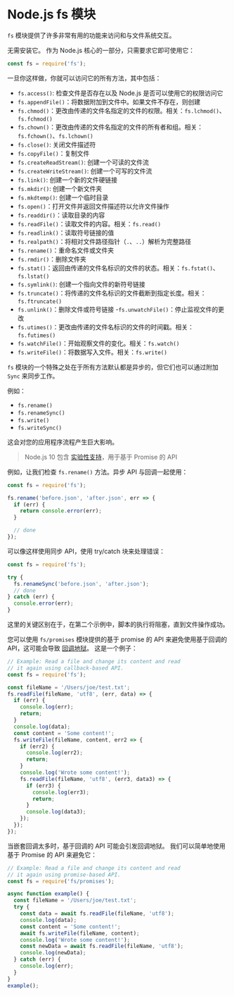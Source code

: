 # Node.js fs 模块

`fs` 模块提供了许多非常有用的功能来访问和与文件系统交互。

无需安装它。 作为 Node.js 核心的一部分，只需要求它即可使用它：

```js
const fs = require('fs');
```

一旦你这样做，你就可以访问它的所有方法，其中包括：

- `fs.access()`: 检查文件是否存在以及 Node.js 是否可以使用它的权限访问它
- `fs.appendFile()`：将数据附加到文件中。如果文件不存在，则创建
- `fs.chmod()`：更改由传递的文件名指定的文件的权限。相关：`fs.lchmod()`、`fs.fchmod()`
- `fs.chown()`：更改由传递的文件名指定的文件的所有者和组。相关：`fs.fchown()`、`fs.lchown()`
- `fs.close()`: 关闭文件描述符
- `fs.copyFile()`：复制文件
- `fs.createReadStream()`: 创建一个可读的文件流
- `fs.createWriteStream()`: 创建一个可写的文件流
- `fs.link()`: 创建一个新的文件硬链接
- `fs.mkdir()`: 创建一个新文件夹
- `fs.mkdtemp()`: 创建一个临时目录
- `fs.open()`：打开文件并返回文件描述符以允许文件操作
- `fs.readdir()`：读取目录的内容
- `fs.readFile()`：读取文件的内容。相关：`fs.read()`
- `fs.readlink()`：读取符号链接的值
- `fs.realpath()`：将相对文件路径指针（`.`、`..`）解析为完整路径
- `fs.rename()`：重命名文件或文件夹
- `fs.rmdir()`：删除文件夹
- `fs.stat()`：返回由传递的文件名标识的文件的状态。相关：`fs.fstat()`、`fs.lstat()`
- `fs.symlink()`: 创建一个指向文件的新符号链接
- `fs.truncate()`：将传递的文件名标识的文件截断到指定长度。相关：`fs.ftruncate()`
- `fs.unlink()`：删除文件或符号链接
-`fs.unwatchFile()`：停止监视文件的更改
- `fs.utimes()`：更改由传递的文件名标识的文件的时间戳。相关：`fs.futimes()`
- `fs.watchFile()`：开始观察文件的变化。相关：`fs.watch()`
- `fs.writeFile()`：将数据写入文件。相关：`fs.write()`

`fs` 模块的一个特殊之处在于所有方法默认都是异步的，但它们也可以通过附加 `Sync` 来同步工作。

例如：

- `fs.rename()`
- `fs.renameSync()`
- `fs.write()`
- `fs.writeSync()`

这会对您的应用程序流程产生巨大影响。

> Node.js 10 包含 [实验性支持](https://nodejs.org/api/fs.html#fs_fs_promises_api)，用于基于 Promise 的 API

例如，让我们检查 `fs.rename()` 方法。异步 API 与回调一起使用：

```js
const fs = require('fs');

fs.rename('before.json', 'after.json', err => {
  if (err) {
    return console.error(err);
  }

  // done
});
```

可以像这样使用同步 API，使用 try/catch 块来处理错误：

```js
const fs = require('fs');

try {
  fs.renameSync('before.json', 'after.json');
  // done
} catch (err) {
  console.error(err);
}
```

这里的关键区别在于，在第二个示例中，脚本的执行将阻塞，直到文件操作成功。

您可以使用 `fs/promises` 模块提供的基于 promise 的 API 来避免使用基于回调的 API，这可能会导致 [回调地狱](http://callbackhell.com/)。 这是一个例子：

```js
// Example: Read a file and change its content and read
// it again using callback-based API.
const fs = require('fs');

const fileName = '/Users/joe/test.txt';
fs.readFile(fileName, 'utf8', (err, data) => {
  if (err) {
    console.log(err);
    return;
  }
  console.log(data);
  const content = 'Some content!';
  fs.writeFile(fileName, content, err2 => {
    if (err2) {
      console.log(err2);
      return;
    }
    console.log('Wrote some content!');
    fs.readFile(fileName, 'utf8', (err3, data3) => {
      if (err3) {
        console.log(err3);
        return;
      }
      console.log(data3);
    });
  });
});
```

当嵌套回调太多时，基于回调的 API 可能会引发回调地狱。 我们可以简单地使用基于 Promise 的 API 来避免它：

```js
// Example: Read a file and change its content and read
// it again using promise-based API.
const fs = require('fs/promises');

async function example() {
  const fileName = '/Users/joe/test.txt';
  try {
    const data = await fs.readFile(fileName, 'utf8');
    console.log(data);
    const content = 'Some content!';
    await fs.writeFile(fileName, content);
    console.log('Wrote some content!');
    const newData = await fs.readFile(fileName, 'utf8');
    console.log(newData);
  } catch (err) {
    console.log(err);
  }
}
example();
```

